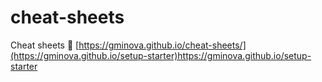 # cheat-sheets
Cheat sheets :bookmark_tabs:
[https://gminova.github.io/cheat-sheets/](https://gminova.github.io/setup-starter)https://gminova.github.io/setup-starter
